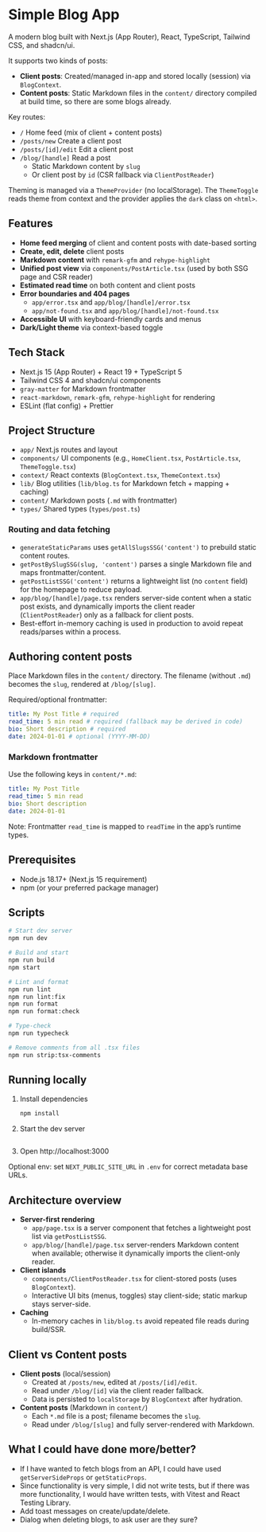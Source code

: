 # Simple Blog App

A modern blog built with Next.js (App Router), React, TypeScript, Tailwind CSS, and shadcn/ui.

It supports two kinds of posts:

- **Client posts**: Created/managed in-app and stored locally (session) via `BlogContext`.
- **Content posts**: Static Markdown files in the `content/` directory compiled at build time, so there are some blogs already.

Key routes:

- `/` Home feed (mix of client + content posts)
- `/posts/new` Create a client post
- `/posts/[id]/edit` Edit a client post
- `/blog/[handle]` Read a post
    - Static Markdown content by `slug`
    - Or client post by `id` (CSR fallback via `ClientPostReader`)

Theming is managed via a `ThemeProvider` (no localStorage). The `ThemeToggle` reads theme from context and the provider applies the `dark` class on `<html>`.

## Features

- **Home feed merging** of client and content posts with date-based sorting
- **Create, edit, delete** client posts
- **Markdown content** with `remark-gfm` and `rehype-highlight`
- **Unified post view** via `components/PostArticle.tsx` (used by both SSG page and CSR reader)
- **Estimated read time** on both content and client posts
- **Error boundaries and 404 pages**
    - `app/error.tsx` and `app/blog/[handle]/error.tsx`
    - `app/not-found.tsx` and `app/blog/[handle]/not-found.tsx`
- **Accessible UI** with keyboard-friendly cards and menus
- **Dark/Light theme** via context-based toggle

## Tech Stack

- Next.js 15 (App Router) + React 19 + TypeScript 5
- Tailwind CSS 4 and shadcn/ui components
- `gray-matter` for Markdown frontmatter
- `react-markdown`, `remark-gfm`, `rehype-highlight` for rendering
- ESLint (flat config) + Prettier

## Project Structure

- `app/` Next.js routes and layout
- `components/` UI components (e.g., `HomeClient.tsx`, `PostArticle.tsx`, `ThemeToggle.tsx`)
- `context/` React contexts (`BlogContext.tsx`, `ThemeContext.tsx`)
- `lib/` Blog utilities (`lib/blog.ts` for Markdown fetch + mapping + caching)
- `content/` Markdown posts (`.md` with frontmatter)
- `types/` Shared types (`types/post.ts`)

### Routing and data fetching

- `generateStaticParams` uses `getAllSlugsSSG('content')` to prebuild static content routes.
- `getPostBySlugSSG(slug, 'content')` parses a single Markdown file and maps frontmatter/content.
- `getPostListSSG('content')` returns a lightweight list (no `content` field) for the homepage to reduce payload.
- `app/blog/[handle]/page.tsx` renders server-side content when a static post exists, and dynamically imports the client reader (`ClientPostReader`) only as a fallback for client posts.
- Best-effort in-memory caching is used in production to avoid repeat reads/parses within a process.

## Authoring content posts

Place Markdown files in the `content/` directory. The filename (without `.md`) becomes the `slug`, rendered at `/blog/[slug]`.

Required/optional frontmatter:

```yaml
title: My Post Title # required
read_time: 5 min read # required (fallback may be derived in code)
bio: Short description # required
date: 2024-01-01 # optional (YYYY-MM-DD)
```

### Markdown frontmatter

Use the following keys in `content/*.md`:

```yaml
title: My Post Title
read_time: 5 min read
bio: Short description
date: 2024-01-01
```

Note: Frontmatter `read_time` is mapped to `readTime` in the app’s runtime types.

## Prerequisites

- Node.js 18.17+ (Next.js 15 requirement)
- npm (or your preferred package manager)

## Scripts

```bash
# Start dev server
npm run dev

# Build and start
npm run build
npm start

# Lint and format
npm run lint
npm run lint:fix
npm run format
npm run format:check

# Type-check
npm run typecheck

# Remove comments from all .tsx files
npm run strip:tsx-comments
```

## Running locally

1. Install dependencies

    ```bash
    npm install
    ```

2. Start the dev server

    ```bash

    ```

3. Open http://localhost:3000

Optional env: set `NEXT_PUBLIC_SITE_URL` in `.env` for correct metadata base URLs.

## Architecture overview

- **Server-first rendering**
    - `app/page.tsx` is a server component that fetches a lightweight post list via `getPostListSSG`.
    - `app/blog/[handle]/page.tsx` server-renders Markdown content when available; otherwise it dynamically imports the client-only reader.
- **Client islands**
    - `components/ClientPostReader.tsx` for client-stored posts (uses `BlogContext`).
    - Interactive UI bits (menus, toggles) stay client-side; static markup stays server-side.
- **Caching**
    - In-memory caches in `lib/blog.ts` avoid repeated file reads during build/SSR.

## Client vs Content posts

- **Client posts** (local/session)
    - Created at `/posts/new`, edited at `/posts/[id]/edit`.
    - Read under `/blog/[id]` via the client reader fallback.
    - Data is persisted to `localStorage` by `BlogContext` after hydration.
- **Content posts** (Markdown in `content/`)
    - Each `*.md` file is a post; filename becomes the `slug`.
    - Read under `/blog/[slug]` and fully server-rendered with Markdown.

## What I could have done more/better?

- If I have wanted to fetch blogs from an API, I could have used `getServerSideProps` or `getStaticProps`.
- Since functionality is very simple, I did not write tests, but if there was more functionality, I would have written tests, with Vitest and React Testing Library.
- Add toast messages on create/update/delete.
- Dialog when deleting blogs, to ask user are they sure?
